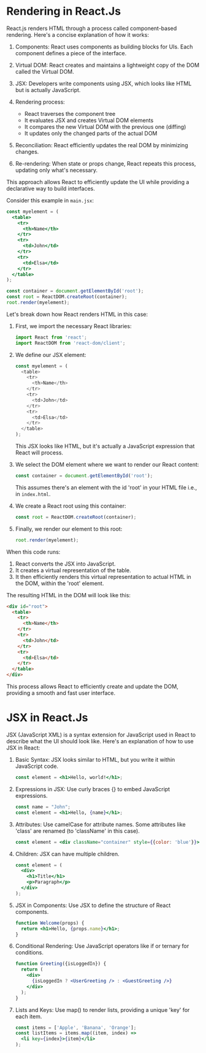 ﻿# Rendering in React.Js
React.js renders HTML through a process called component-based rendering. Here's a concise explanation of how it works:

1. Components: React uses components as building blocks for UIs. Each component defines a piece of the interface.

2. Virtual DOM: React creates and maintains a lightweight copy of the DOM called the Virtual DOM.

3. JSX: Developers write components using JSX, which looks like HTML but is actually JavaScript.

4. Rendering process:
   - React traverses the component tree
   - It evaluates JSX and creates Virtual DOM elements
   - It compares the new Virtual DOM with the previous one (diffing)
   - It updates only the changed parts of the actual DOM

5. Reconciliation: React efficiently updates the real DOM by minimizing changes.

6. Re-rendering: When state or props change, React repeats this process, updating only what's necessary.

This approach allows React to efficiently update the UI while providing a declarative way to build interfaces.

Consider this example in ```main.jsx```: 
```jsx
const myelement = (
  <table>
    <tr>
      <th>Name</th>
    </tr>
    <tr>
      <td>John</td>
    </tr>
    <tr>
      <td>Elsa</td>
    </tr>
  </table>
);

const container = document.getElementById('root');
const root = ReactDOM.createRoot(container);
root.render(myelement);
```
Let's break down how React renders HTML in this case:

1. First, we import the necessary React libraries:
   ```javascript
   import React from 'react';
   import ReactDOM from 'react-dom/client';
   ```

2. We define our JSX element:
   ```javascript
   const myelement = (
     <table>
       <tr>
         <th>Name</th>
       </tr>
       <tr>
         <td>John</td>
       </tr>
       <tr>
         <td>Elsa</td>
       </tr>
     </table>
   );
   ```
   This JSX looks like HTML, but it's actually a JavaScript expression that React will process.

3. We select the DOM element where we want to render our React content:
   ```javascript
   const container = document.getElementById('root');
   ```
   This assumes there's an element with the id 'root' in your HTML file i.e., in ```index.html```.

4. We create a React root using this container:
   ```javascript
   const root = ReactDOM.createRoot(container);
   ```

5. Finally, we render our element to this root:
   ```javascript
   root.render(myelement);
   ```

When this code runs:
1. React converts the JSX into JavaScript.
2. It creates a virtual representation of the table.
3. It then efficiently renders this virtual representation to actual HTML in the DOM, within the 'root' element.

The resulting HTML in the DOM will look like this:

```html
<div id="root">
  <table>
    <tr>
      <th>Name</th>
    </tr>
    <tr>
      <td>John</td>
    </tr>
    <tr>
      <td>Elsa</td>
    </tr>
  </table>
</div>
```

This process allows React to efficiently create and update the DOM, providing a smooth and fast user interface.

# JSX in React.Js
JSX (JavaScript XML) is a syntax extension for JavaScript used in React to describe what the UI should look like. Here's an explanation of how to use JSX in React:

1. Basic Syntax:
   JSX looks similar to HTML, but you write it within JavaScript code.

   ```jsx
   const element = <h1>Hello, world!</h1>;
   ```

2. Expressions in JSX:
   Use curly braces {} to embed JavaScript expressions.

   ```jsx
   const name = "John";
   const element = <h1>Hello, {name}</h1>;
   ```

3. Attributes:
   Use camelCase for attribute names. Some attributes like 'class' are renamed (to 'className' in this case).

   ```jsx
   const element = <div className="container" style={{color: 'blue'}}>Content</div>;
   ```

4. Children:
   JSX can have multiple children.

   ```jsx
   const element = (
     <div>
       <h1>Title</h1>
       <p>Paragraph</p>
     </div>
   );
   ```

5. JSX in Components:
   Use JSX to define the structure of React components.

   ```jsx
   function Welcome(props) {
     return <h1>Hello, {props.name}</h1>;
   }
   ```

6. Conditional Rendering:
   Use JavaScript operators like if or ternary for conditions.

   ```jsx
   function Greeting({isLoggedIn}) {
     return (
       <div>
         {isLoggedIn ? <UserGreeting /> : <GuestGreeting />}
       </div>
     );
   }
   ```

7. Lists and Keys:
   Use map() to render lists, providing a unique 'key' for each item.

   ```jsx
   const items = ['Apple', 'Banana', 'Orange'];
   const listItems = items.map((item, index) =>
     <li key={index}>{item}</li>
   );
   ```

